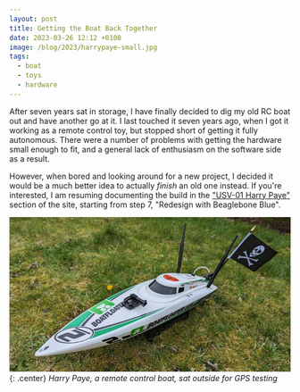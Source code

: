 ```yaml
---
layout: post
title: Getting the Boat Back Together
date: 2023-03-26 12:12 +0100
image: /blog/2023/harrypaye-small.jpg
tags:
  - boat
  - toys
  - hardware
---
```


After seven years sat in storage, I have finally decided to dig my old RC boat out and have another go at it. I last touched it seven years ago, when I got it working as a remote control toy, but stopped short of getting it fully autonomous. There were a number of problems with getting the hardware small enough to fit, and a general lack of enthusiasm on the software side as a result.

However, when bored and looking around for a new project, I decided it would be a much better idea to actually *finish* an old one instead. If you're interested, I am resuming documenting the build in the ["USV-01 Harry Paye"](/hardware/usv-01) section of the site, starting from step 7, "Redesign with Beaglebone Blue".

![A model RC boat sat on a lawn. It has two large antennas and a pirate flag.](/blog/2023/harrypaye.jpg){: .center}
*Harry Paye, a remote control boat, sat outside for GPS testing*